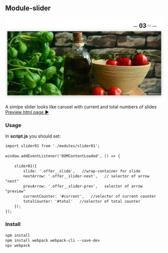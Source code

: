 ## Module-slider

![](https://github.com/PesukarhuTG/module-slider01/blob/master/img/preview.JPG)
A simlpe slider looks like carusel with current and total numbers of slides<br>
[Preview html page ►](https://pesukarhutg.github.io/module-slider01/)

### Usage
In **script.js** you should set:

    import slider01 from './modules/slider01';

    window.addEventListener('DOMContentLoaded', () => {

        slider01({
            slide: '.offer__slide',   //wrap-container for slide
            nextArrow: '.offer__slider-next',   // selector of arrow "next"
            prevArrow: '.offer__slider-prev',   selector of arrow "preview"
            currentCounter: '#current',   //selector of current counter
            totalCounter: '#total'   //selector of total counter
        });
    });

### Install
    npm install
    npm install webpack webpack-cli --save-dev
    npx webpack
